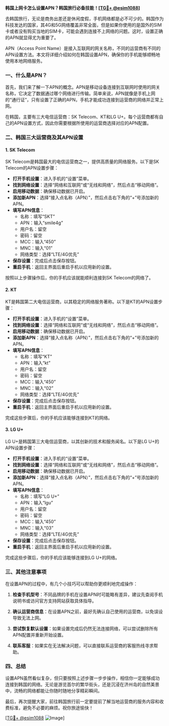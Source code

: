 **韩国上网卡怎么设置APN？韩国旅行必备技能！[[TG💪+ @esim1088](https://t.me/s/esim1088)]**

去韩国旅行，无论是商务出差还是休闲度假，手机网络都是必不可少的。韩国作为科技发达的国家，其4G和5G网络覆盖非常全面，但是如果你使用的是国外的SIM卡或者没有购买当地的SIM卡，可能会遇到连接不上网络的问题。这时，设置正确的APN就显得尤为重要了。

APN（Access Point Name）是接入互联网的网关名称，不同的运营商有不同的APN设置方法。本文将详细介绍如何在韩国设置APN，确保你的手机能够顺畅地使用本地网络服务。

### 一、什么是APN？

首先，我们来了解一下APN的概念。APN是移动设备连接到互联网时使用的网关名称，它决定了数据通过哪个网络进行传输。简单来说，APN就像是手机上网的“通行证”，只有设置了正确的APN，手机才能成功连接到运营商的网络并正常上网。

在韩国，主要有三大电信运营商：SK Telecom、KT和LG U+。每个运营商都有自己的APN设置方式，因此你需要根据所使用的运营商选择对应的APN配置。

### 二、韩国三大运营商及其APN设置

#### 1. SK Telecom

SK Telecom是韩国最大的电信运营商之一，提供高质量的网络服务。以下是SK Telecom的APN设置步骤：

- **打开手机设置**：进入手机的“设置”菜单。
- **找到网络设置**：选择“网络和互联网”或“无线和网络”，然后点击“移动网络”。
- **启用移动数据**：确保移动数据已开启。
- **添加新APN**：选择“接入点名称（APN）”，然后点击右下角的“+”号添加新的APN。
- **填写APN信息**：
  - 名称：填写“SKT”
  - APN：输入“smile4g”
  - 用户名：留空
  - 密码：留空
  - MCC：输入“450”
  - MNC：输入“01”
  - 网络类型：选择“LTE/4G优先”
- **保存设置**：完成后点击保存按钮。
- **重启手机**：返回主界面后重启手机以应用新的设置。

按照以上步骤操作后，你的手机应该就能顺利连接到SK Telecom的网络了。

#### 2. KT

KT是韩国第二大电信运营商，以其稳定的网络服务著称。以下是KT的APN设置步骤：

- **打开手机设置**：进入手机的“设置”菜单。
- **找到网络设置**：选择“网络和互联网”或“无线和网络”，然后点击“移动网络”。
- **启用移动数据**：确保移动数据已开启。
- **添加新APN**：选择“接入点名称（APN）”，然后点击右下角的“+”号添加新的APN。
- **填写APN信息**：
  - 名称：填写“KT”
  - APN：输入“kt”
  - 用户名：留空
  - 密码：留空
  - MCC：输入“450”
  - MNC：输入“02”
  - 网络类型：选择“LTE/4G优先”
- **保存设置**：完成后点击保存按钮。
- **重启手机**：返回主界面后重启手机以应用新的设置。

完成这些步骤后，你的手机应该能够连接到KT的网络。

#### 3. LG U+

LG U+是韩国第三大电信运营商，以其创新的技术和服务闻名。以下是LG U+的APN设置步骤：

- **打开手机设置**：进入手机的“设置”菜单。
- **找到网络设置**：选择“网络和互联网”或“无线和网络”，然后点击“移动网络”。
- **启用移动数据**：确保移动数据已开启。
- **添加新APN**：选择“接入点名称（APN）”，然后点击右下角的“+”号添加新的APN。
- **填写APN信息**：
  - 名称：填写“LG U+”
  - APN：输入“lgu”
  - 用户名：留空
  - 密码：留空
  - MCC：输入“450”
  - MNC：输入“03”
  - 网络类型：选择“LTE/4G优先”
- **保存设置**：完成后点击保存按钮。
- **重启手机**：返回主界面后重启手机以应用新的设置。

完成这些步骤后，你的手机应该能够连接到LG U+的网络。

### 三、其他注意事项

在设置APN的过程中，有几个小技巧可以帮助你更顺利地完成操作：

1. **检查手机型号**：不同品牌的手机在设置APN时可能略有差异，建议先查阅手机说明书或访问官方支持网站获取具体指导。
   
2. **确认运营商信息**：在设置APN之前，最好先确认自己使用的运营商，以免误设导致无法上网。

3. **尝试恢复默认设置**：如果设置完成后仍然无法连接网络，可以尝试删除所有APN配置并重新开始设置。

4. **联系客服**：如果实在无法解决问题，可以直接联系运营商的客服热线寻求帮助。

### 四、总结

设置APN虽然看似复杂，但只要按照上述步骤一步步操作，相信你一定能够成功连接到韩国的网络。无论是游览首尔的繁华街头，还是沉浸在济州岛的自然美景中，流畅的网络都能让你随时随地分享精彩瞬间。

最后，再次提醒大家，前往韩国旅行前一定要提前了解当地运营商的服务内容和收费标准，避免不必要的麻烦。祝你旅途愉快！

[[TG💪+ @esim1088](https://t.me/s/esim1088) ![Image](https://i.postimg.cc/4NQfJmqS/Snipaste-2025-05-13-00-14-12.png)]